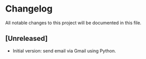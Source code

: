 # Changelog

All notable changes to this project will be documented in this file.

## [Unreleased]

- Initial version: send email via Gmail using Python.
